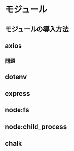 # モジュール

## モジュールの導入方法

## axios

### 問題

## dotenv

## express

## node:fs

## node:child_process

## chalk